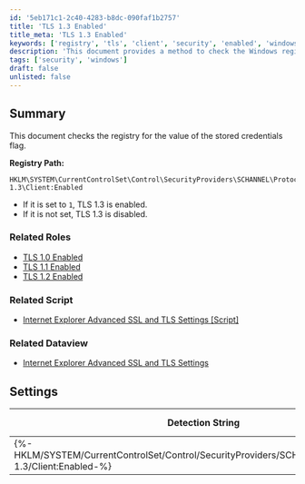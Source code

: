 ```yaml
---
id: '5eb171c1-2c40-4283-b8dc-090faf1b2757'
title: 'TLS 1.3 Enabled'
title_meta: 'TLS 1.3 Enabled'
keywords: ['registry', 'tls', 'client', 'security', 'enabled', 'windows']
description: 'This document provides a method to check the Windows registry for the TLS 1.3 Client settings. It outlines how to determine if the TLS 1.3 protocol is enabled by checking the registry value and includes related roles, scripts, and dataviews for comprehensive management of TLS settings.'
tags: ['security', 'windows']
draft: false
unlisted: false
---
```


## Summary

This document checks the registry for the value of the stored credentials flag.

**Registry Path:**
```
HKLM\SYSTEM\CurrentControlSet\Control\SecurityProviders\SCHANNEL\Protocols\TLS 1.3\Client:Enabled
```

- If it is set to `1`, TLS 1.3 is enabled.
- If it is not set, TLS 1.3 is disabled.

### Related Roles

- [TLS 1.0 Enabled](<./TLS 1.0 Enabled.md>)
- [TLS 1.1 Enabled](<./TLS 1.1 Enabled.md>)
- [TLS 1.2 Enabled](<./TLS 1.2 Enabled.md>)

### Related Script

- [Internet Explorer Advanced SSL and TLS Settings [Script]](<./Internet Explorer Advanced SSL and TLS Settings Script.md>)

### Related Dataview

- [Internet Explorer Advanced SSL and TLS Settings](<../scripts/Internet Explorer Advanced SSL and TLS Settings.md>)

## Settings

| Detection String                                             | Comparator | Result | Applicable OS |
|-------------------------------------------------------------|------------|--------|----------------|
| \{%-HKLM/SYSTEM/CurrentControlSet/Control/SecurityProviders/SCHANNEL/Protocols/TLS 1.3/Client:Enabled-%} | Equals     | 1      | Windows        |



